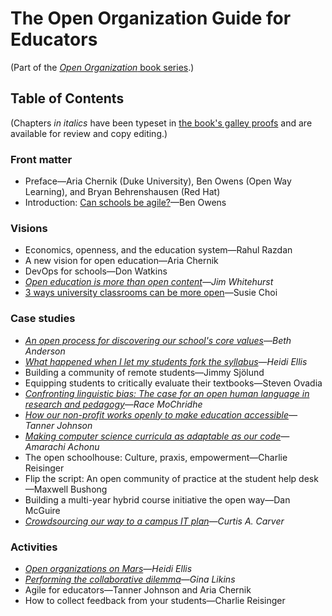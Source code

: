 # The Open Organization Guide for Educators

(Part of the [_Open Organization_ book series](https://opensource.com/open-organization/resources/book-series).)

## Table of Contents

(Chapters _in italics_ have been typeset in [the book's galley proofs](https://github.com/open-organization-ambassadors/open-org-educators-guide/blob/master/open_org_educators_guide_1_0.pdf) and are available for review and copy editing.)

### Front matter

- Preface—Aria Chernik (Duke University), Ben Owens (Open Way Learning), and Bryan Behrenshausen (Red Hat)
- Introduction: [Can schools be agile?](https://opensource.com/open-organization/19/4/education-culture-continuous-improvement)—Ben Owens

### Visions

- Economics, openness, and the education system—Rahul Razdan
- A new vision for open education—Aria Chernik
- DevOps for schools—Don Watkins
- _[Open education is more than open content](https://opensource.com/open-organization/16/8/harnessing-power-open-education)—Jim Whitehurst_
- [3 ways university classrooms can be more open](https://opensource.com/open-organization/17/12/open-model-college-classrooms)—Susie Choi

### Case studies

- _[An open process for discovering our school's core values](https://opensource.com/open-organization/16/6/opening-discover-education-centers-core-values)—Beth Anderson_
- _[What happened when I let my students fork the syllabus](https://opensource.com/open-organization/18/11/making-course-syllabus-open)—Heidi Ellis_
- Building a community of remote students—Jimmy Sjölund
- Equipping students to critically evaluate their textbooks—Steven Ovadia
- _[Confronting linguistic bias: The case for an open human language in research and pedagogy](https://opensource.com/open-organization/19/4/open-language-for-open-education)—Race MoChridhe_
- _[How our non-profit works openly to make education accessible](https://opensource.com/open-organization/19/2/building-curriculahub)—Tanner Johnson_
- _[Making computer science curricula as adaptable as our code](https://opensource.com/open-organization/19/4/adaptable-curricula-computer-science)—Amarachi Achonu_
- The open schoolhouse: Culture, praxis, empowerment—Charlie Reisinger
- Flip the script: An open community of practice at the student help desk—Maxwell Bushong
- Building a multi-year hybrid course initiative the open way—Dan McGuire
- _[Crowdsourcing our way to a campus IT plan](https://opensource.com/open-organization/17/10/uab-100-wins-through-crowdsourcing)—Curtis A. Carver_

### Activities

- _[Open organizations on Mars](https://opensource.com/open-organization/18/1/imagining-open-communities)—Heidi Ellis_
- _[Performing the collaborative dilemma](https://opensource.com/education/16/6/candy-or-swag-game-teaching-open-source-kids)—Gina Likins_
- Agile for educators—Tanner Johnson and Aria Chernik
- How to collect feedback from your students—Charlie Reisinger
